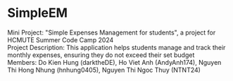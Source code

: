 # SimpleEM
Mini Project: "Simple Expenses Management for students", a project for HCMUTE Summer Code Camp 2024<br>
Project Description: This application helps students manage and track their monthly expenses, ensuring they do not exceed their set budget<br>
Members: Do Kien Hung (darktheDE), Ho Viet Anh (AndyAnh174), Nguyen Thi Hong Nhung (hnhung0405), Nguyen Thi Ngoc Thuy (NTNT24)<br>

